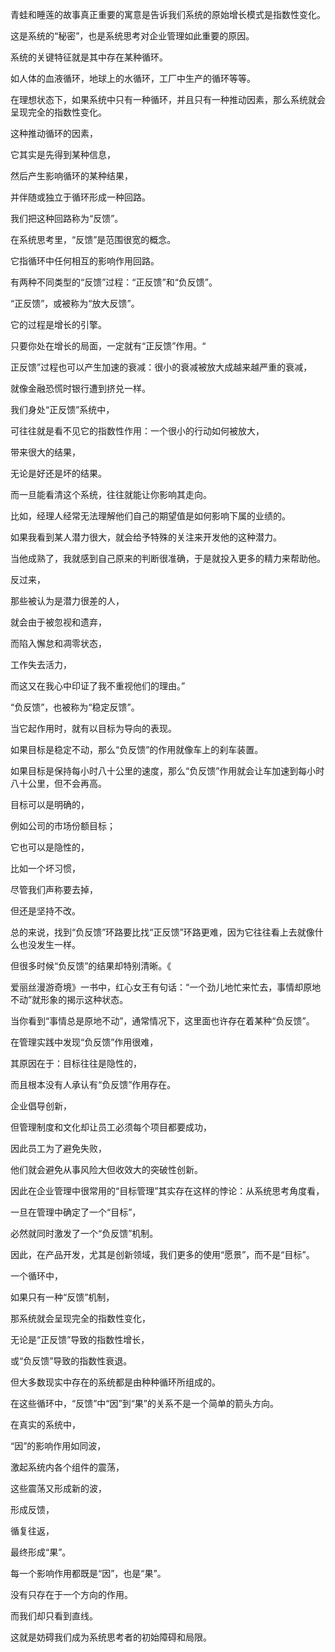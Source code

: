 青蛙和睡莲的故事真正重要的寓意是告诉我们系统的原始增长模式是指数性变化。

这是系统的“秘密”，也是系统思考对企业管理如此重要的原因。

系统的关键特征就是其中存在某种循环。

如人体的血液循环，地球上的水循环，工厂中生产的循环等等。

在理想状态下，如果系统中只有一种循环，并且只有一种推动因素，那么系统就会呈现完全的指数性变化。

这种推动循环的因素，

它其实是先得到某种信息，

然后产生影响循环的某种结果，

并伴随或独立于循环形成一种回路。

我们把这种回路称为“反馈”。

在系统思考里，“反馈”是范围很宽的概念。

它指循环中任何相互的影响作用回路。

有两种不同类型的“反馈”过程：“正反馈”和“负反馈”。

“正反馈”，或被称为“放大反馈”。

它的过程是增长的引擎。

只要你处在增长的局面，一定就有“正反馈”作用。“

正反馈”过程也可以产生加速的衰减：很小的衰减被放大成越来越严重的衰减，

就像金融恐慌时银行遭到挤兑一样。

我们身处“正反馈”系统中，

可往往就是看不见它的指数性作用：一个很小的行动如何被放大，

带来很大的结果，

无论是好还是坏的结果。

而一旦能看清这个系统，往往就能让你影响其走向。

比如，经理人经常无法理解他们自己的期望值是如何影响下属的业绩的。

如果我看到某人潜力很大，就会给予特殊的关注来开发他的这种潜力。

当他成熟了，我就感到自己原来的判断很准确，于是就投入更多的精力来帮助他。

反过来，

那些被认为是潜力很差的人，

就会由于被忽视和遗弃，

而陷入懈怠和凋零状态，

工作失去活力，

而这又在我心中印证了我不重视他们的理由。”

“负反馈”，也被称为“稳定反馈”。

当它起作用时，就有以目标为导向的表现。

如果目标是稳定不动，那么“负反馈”的作用就像车上的刹车装置。

如果目标是保持每小时八十公里的速度，那么“负反馈”作用就会让车加速到每小时八十公里，但不会再高。

目标可以是明确的，

例如公司的市场份额目标；

它也可以是隐性的，

比如一个坏习惯，

尽管我们声称要去掉，

但还是坚持不改。

总的来说，找到“负反馈”环路要比找“正反馈”环路更难，因为它往往看上去就像什么也没发生一样。

但很多时候“负反馈”的结果却特别清晰。《

爱丽丝漫游奇境》一书中，红心女王有句话：“一个劲儿地忙来忙去，事情却原地不动”就形象的揭示这种状态。

当你看到“事情总是原地不动”，通常情况下，这里面也许存在着某种“负反馈”。

在管理实践中发现“负反馈”作用很难，

其原因在于：目标往往是隐性的，

而且根本没有人承认有“负反馈”作用存在。

企业倡导创新，

但管理制度和文化却让员工必须每个项目都要成功，

因此员工为了避免失败，

他们就会避免从事风险大但收效大的突破性创新。

因此在企业管理中很常用的“目标管理”其实存在这样的悖论：从系统思考角度看，

一旦在管理中确定了一个“目标”，

必然就同时激发了一个“负反馈”机制。

因此，在产品开发，尤其是创新领域，我们更多的使用“愿景”，而不是“目标”。

一个循环中，

如果只有一种“反馈”机制，

那系统就会呈现完全的指数性变化，

无论是“正反馈”导致的指数性增长，

或“负反馈”导致的指数性衰退。

但大多数现实中存在的系统都是由种种循环所组成的。

在这些循环中，“反馈”中“因”到“果”的关系不是一个简单的箭头方向。

在真实的系统中，

“因”的影响作用如同波，

激起系统内各个组件的震荡，

这些震荡又形成新的波，

形成反馈，

循复往返，

最终形成“果”。

每一个影响作用都既是“因”，也是“果”。

没有只存在于一个方向的作用。

而我们却只看到直线。

这就是妨碍我们成为系统思考者的初始障碍和局限。